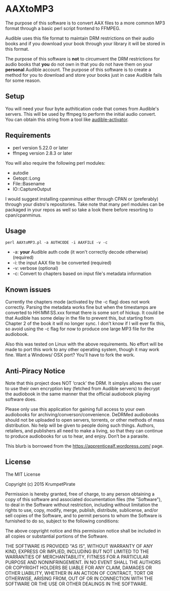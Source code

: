 # AAXtoMP3
The purpose of this software is to convert AAX files to a more common MP3 format
through a basic perl script frontend to FFMPEG.

Audible uses this file format to maintain DRM restrictions on their audio
books and if you download your book through your library it will be
stored in this format.

The purpose of this software is **not** to circumvent the DRM restrictions
for audio books that **you** do not own in that you do not have them on
your **personal** Audible account. The purpose of this software is to
create a method for you to download and store your books just in case
Audible fails for some reason.

## Setup
You will need your four byte authitication code that comes from Audible's
servers. This will be used by ffmpeg to perform the initial audio convert. You
can obtain this string from a tool like [audible-activator](https://github.com/inAudible-NG/audible-activator).

## Requirements
* perl version 5.22.0 or later
* ffmpeg version 2.8.3 or later

You will also require the following perl modules:
* autodie
* Getopt::Long
* File::Basename
* IO::CaptureOutput

I would suggest installing cpanminus either through CPAN or (preferably) through your
distro's repositories. Take note that many perl modules can be packaged in your repos
as well so take a look there before resorting to cpan/cpanminus.

## Usage
```
perl AAXtoMP3.pl -a AUTHCODE -i AAXFILE -v -c
```
* -a: **your** Audible auth code (it won't correctly decode otherwise) (required)
* -i: the input AAX file to be converted (required) 
* -v: verbose (optional)
* -c: Convert to chapters based on input file's metadata information

## Known issues
Currently the chapters mode (activated by the -c flag) does not work correctly.
Parsing the metadata works fine but when the timestamps are converted to
HH:MM:SS.xxx format there is some sort of hickup. It could be that Audible has some
delay in the file to prevent this, but starting from Chapter 2 of the book it will
no longer sync. I don't know if I will ever fix this, so avoid using the -c flag for now
to produce one large MP3 file for the audiobook.

Also this was tested on Linux with the above requirements. No effort will be made to
port this work to any other operating system, though it may work fine. Want a Windows/
OSX port? You'll have to fork the work.

## Anti-Piracy Notice
Note that this project does NOT ‘crack’ the DRM. It simplys allows the user to
use their own encryption key (fetched from Audible servers) to decrypt the
audiobook in the same manner that the official audiobook playing software does.

Please only use this application for gaining full access to your own audiobooks
for archiving/converson/convenience. DeDRMed audiobooks should not be uploaded
to open servers, torrents, or other methods of mass distribution. No help will
be given to people doing such things. Authors, retailers, and publishers all
need to make a living, so that they can continue to produce audiobooks for us to
hear, and enjoy. Don’t be a parasite.

This blurb is borrowed from the https://apprenticealf.wordpress.com/ page.

## License
The MIT License

Copyright (c) 2015 KrumpetPirate

Permission is hereby granted, free of charge, to any person obtaining a copy
of this software and associated documentation files (the "Software"), to deal
in the Software without restriction, including without limitation the rights
to use, copy, modify, merge, publish, distribute, sublicense, and/or sell
copies of the Software, and to permit persons to whom the Software is
furnished to do so, subject to the following conditions:

The above copyright notice and this permission notice shall be included in
all copies or substantial portions of the Software.

THE SOFTWARE IS PROVIDED "AS IS", WITHOUT WARRANTY OF ANY KIND, EXPRESS OR
IMPLIED, INCLUDING BUT NOT LIMITED TO THE WARRANTIES OF MERCHANTABILITY,
FITNESS FOR A PARTICULAR PURPOSE AND NONINFRINGEMENT. IN NO EVENT SHALL THE
AUTHORS OR COPYRIGHT HOLDERS BE LIABLE FOR ANY CLAIM, DAMAGES OR OTHER
LIABILITY, WHETHER IN AN ACTION OF CONTRACT, TORT OR OTHERWISE, ARISING FROM,
OUT OF OR IN CONNECTION WITH THE SOFTWARE OR THE USE OR OTHER DEALINGS IN
THE SOFTWARE.
